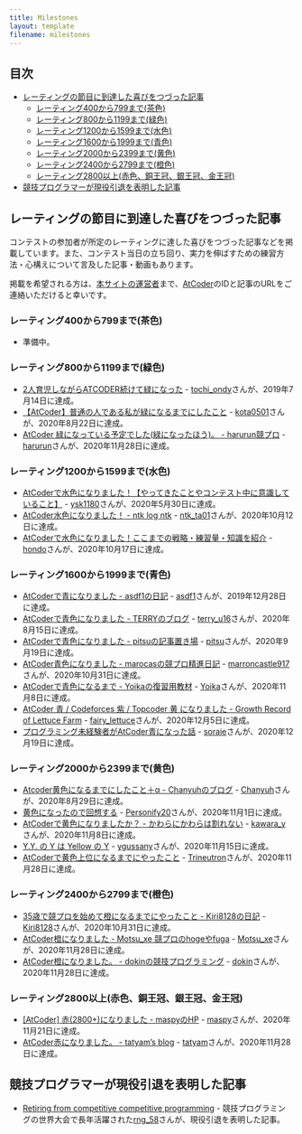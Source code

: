 ```yaml
---
title: Milestones
layout: template
filename: milestones
---
```


## 目次

<!-- START doctoc generated TOC please keep comment here to allow auto update -->
<!-- DON'T EDIT THIS SECTION, INSTEAD RE-RUN doctoc TO UPDATE -->

- [レーティングの節目に到達した喜びをつづった記事](#%E3%83%AC%E3%83%BC%E3%83%86%E3%82%A3%E3%83%B3%E3%82%B0%E3%81%AE%E7%AF%80%E7%9B%AE%E3%81%AB%E5%88%B0%E9%81%94%E3%81%97%E3%81%9F%E5%96%9C%E3%81%B3%E3%82%92%E3%81%A4%E3%81%A5%E3%81%A3%E3%81%9F%E8%A8%98%E4%BA%8B)
  - [レーティング400から799まで(茶色)](#%E3%83%AC%E3%83%BC%E3%83%86%E3%82%A3%E3%83%B3%E3%82%B0400%E3%81%8B%E3%82%89799%E3%81%BE%E3%81%A7%E8%8C%B6%E8%89%B2)
  - [レーティング800から1199まで(緑色)](#%E3%83%AC%E3%83%BC%E3%83%86%E3%82%A3%E3%83%B3%E3%82%B0800%E3%81%8B%E3%82%891199%E3%81%BE%E3%81%A7%E7%B7%91%E8%89%B2)
  - [レーティング1200から1599まで(水色)](#%E3%83%AC%E3%83%BC%E3%83%86%E3%82%A3%E3%83%B3%E3%82%B01200%E3%81%8B%E3%82%891599%E3%81%BE%E3%81%A7%E6%B0%B4%E8%89%B2)
  - [レーティング1600から1999まで(青色)](#%E3%83%AC%E3%83%BC%E3%83%86%E3%82%A3%E3%83%B3%E3%82%B01600%E3%81%8B%E3%82%891999%E3%81%BE%E3%81%A7%E9%9D%92%E8%89%B2)
  - [レーティング2000から2399まで(黄色)](#%E3%83%AC%E3%83%BC%E3%83%86%E3%82%A3%E3%83%B3%E3%82%B02000%E3%81%8B%E3%82%892399%E3%81%BE%E3%81%A7%E9%BB%84%E8%89%B2)
  - [レーティング2400から2799まで(橙色)](#%E3%83%AC%E3%83%BC%E3%83%86%E3%82%A3%E3%83%B3%E3%82%B02400%E3%81%8B%E3%82%892799%E3%81%BE%E3%81%A7%E6%A9%99%E8%89%B2)
  - [レーティング2800以上(赤色、銅王冠、銀王冠、金王冠)](#%E3%83%AC%E3%83%BC%E3%83%86%E3%82%A3%E3%83%B3%E3%82%B02800%E4%BB%A5%E4%B8%8A%E8%B5%A4%E8%89%B2%E9%8A%85%E7%8E%8B%E5%86%A0%E9%8A%80%E7%8E%8B%E5%86%A0%E9%87%91%E7%8E%8B%E5%86%A0)
- [競技プログラマーが現役引退を表明した記事](#%E7%AB%B6%E6%8A%80%E3%83%97%E3%83%AD%E3%82%B0%E3%83%A9%E3%83%9E%E3%83%BC%E3%81%8C%E7%8F%BE%E5%BD%B9%E5%BC%95%E9%80%80%E3%82%92%E8%A1%A8%E6%98%8E%E3%81%97%E3%81%9F%E8%A8%98%E4%BA%8B)

<!-- END doctoc generated TOC please keep comment here to allow auto update -->

## レーティングの節目に到達した喜びをつづった記事

コンテストの参加者が所定のレーティングに達した喜びをつづった記事などを掲載しています。また、コンテスト当日の立ち回り、実力を伸ばすための練習方法・心構えについて言及した記事・動画もあります。

掲載を希望される方は、[本サイトの運営者](https://twitter.com/k_hiro1818)まで、[AtCoder](https://atcoder.jp/)のIDと記事のURLをご連絡いただけると幸いです。

### レーティング400から799まで(茶色)

+ 準備中。

### レーティング800から1199まで(緑色)

- [2人育児しながらATCODER続けて緑になった](https://tochi-y.github.io/slides/2020-12-29_atcoder/export/index.html#/) - [tochi_ondy](https://atcoder.jp/users/tochi_ondy)さんが、2019年7月14日に達成。
- [【AtCoder】普通の人である私が緑になるまでにしたこと](https://qiita.com/Kota-Y/items/396ab3c57830dad65cfb) - [kota0501](https://atcoder.jp/users/kota0501)さんが、2020年8月22日に達成。
- [AtCoder 緑になっている予定でした(緑になったほう)。 - harurun競プロ](https://harurunppp.hatenablog.com/entry/2020/12/16/000000) - [harurun](https://atcoder.jp/users/harurun)さんが、2020年11月28日に達成。

### レーティング1200から1599まで(水色)

- [AtCoderで水色になりました！【やってきたことやコンテスト中に意識していること】](https://ysk-pro.hatenablog.com/entry/atcoder-light-blue) - [ysk1180](https://atcoder.jp/users/ysk1180)さんが、2020年5月30日に達成。
- [AtCoder水色になりました！ - ntk log ntk](https://ntk-ta01.hatenablog.com/entry/2020/10/15/221729) - [ntk_ta01](https://atcoder.jp/users/ntk_ta01)さんが、2020年10月12日に達成。
- [AtCoderで水色になりました！ここまでの戦略・練習量・知識を紹介](https://www.youtube.com/watch?v=8YW5g2f8GKA&feature=youtu.be) - [hondo](https://atcoder.jp/users/hondo)さんが、2020年10月17日に達成。

### レーティング1600から1999まで(青色)

- [AtCoderで青になりました - asdf1の日記](https://asdf1.hatenablog.com/entry/2020/01/13/134423) - [asdf1](https://atcoder.jp/users/asdf1)さんが、2019年12月28日に達成。
- [AtCoderで青色になりました - TERRYのブログ](https://www.terry-u16.net/entry/atcoder-blue) - [terry_u16](https://atcoder.jp/users/terry_u16)さんが、2020年8月15日に達成。
- [AtCoderで青色になりました - pitsuの記事置き場](https://pitsu-kyopro.hatenablog.jp/entry/2020/09/24/204027) - [pitsu](https://atcoder.jp/users/pitsu)さんが、2020年9月19日に達成。
- [AtCoder青色になりました - marocasの競プロ精進日記](https://marroncastle917.hatenablog.com/) - [marroncastle917](https://atcoder.jp/users/marroncastle917)さんが、2020年10月31日に達成。
- [AtCoderで青色になるまで - Yoikaの復習用教材](https://minatoyoika.hatenablog.com/entry/2020/11/12/212346) - [Yoika](https://atcoder.jp/users/Yoika)さんが、2020年11月8日に達成。
- [AtCoder 青 / Codeforces 紫 / Topcoder 黄 になりました - Growth Record of Lettuce Farm](https://fairy-lettuce.hatenadiary.com/entry/kyopro-colorchange-blue) - [fairy_lettuce](https://atcoder.jp/users/fairy_lettuce)さんが、2020年12月5日に達成。
- [プログラミング未経験者がAtCoder青になった話](https://qiita.com/soraie/items/9c5ea617cdd6547e2853) - [soraie](https://atcoder.jp/users/soraie)さんが、2020年12月19日に達成。

### レーティング2000から2399まで(黄色)

- [Atcoder黄色になるまでにしたこと＋α - Chanyuhのブログ](https://p-chanyuh.hatenablog.com/entry/2020/08/30/135814) - [Chanyuh](https://atcoder.jp/users/Chanyuh)さんが、2020年8月29日に達成。
- [黄色になったので回想する](https://sites.google.com/view/s9tack-yellow/) - [Personify20](https://atcoder.jp/users/Personify20)さんが、2020年11月1日に達成。
- [AtCoderで黄色になりましたか？ - かわらにかわらは割れない](http://brokentile.hatenablog.com/entry/2020/12/18/073314) - [kawara_y](https://atcoder.jp/users/kawara_y)さんが、2020年11月8日に達成。
- [Y.Y. の Y は Yellow の Y](https://ygussany.hatenablog.com/entry/2020/12/04/000000) - [ygussany](https://atcoder.jp/users/ygussany)さんが、2020年11月15日に達成。
- [AtCoderで黄色上位になるまでにやったこと](https://qiita.com/trineutron/items/f2d676d669db352260e7) - [Trineutron](https://atcoder.jp/users/Trineutron)さんが、2020年11月28日に達成。

### レーティング2400から2799まで(橙色)

- [35歳で競プロを始めて橙になるまでにやったこと - Kiri8128の日記](https://kiri8128.hatenablog.com/entry/2020/11/01/021053) - [Kiri8128](https://atcoder.jp/users/kiri8128)さんが、2020年10月31日に達成。
- [AtCoder橙になりました - Motsu_xe 競プロのhogeやfuga](https://motsu-xe.hatenablog.com/entry/2020/12/07/000807) - [Motsu_xe](https://atcoder.jp/users/Motsu_xe)さんが、2020年11月28日に達成。
- [AtCoder橙になりました。 - dokinの競技プログラミング](https://dokinac.hatenablog.com/entry/2020/12/21/170425) - [dokin](https://atcoder.jp/users/dokin)さんが、2020年11月28日に達成。

### レーティング2800以上(赤色、銅王冠、銀王冠、金王冠)

- [[AtCoder] 赤(2800+)になりました - maspyのHP](https://maspypy.com/atcoder-%e8%b5%a42800%e3%81%ab%e3%81%aa%e3%82%8a%e3%81%be%e3%81%97%e3%81%9f) - [maspy](https://atcoder.jp/users/maspy)さんが、2020年11月21日に達成。
- [AtCoder赤になりました。 - tatyam’s blog](https://tatyam.hatenablog.com/entry/2020/12/24/030404) - [tatyam](https://atcoder.jp/users/tatyam)さんが、2020年11月28日に達成。

## 競技プログラマーが現役引退を表明した記事

- [Retiring from competitive competitive programming](https://codeforces.com/blog/entry/86174) - 競技プログラミングの世界大会で長年活躍された[rng_58](https://twitter.com/rng_58)さんが、現役引退を表明した記事。
